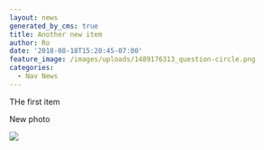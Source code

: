 ```yaml
---
layout: news
generated_by_cms: true
title: Another new item
author: Ro
date: '2018-08-18T15:20:45-07:00'
feature_image: /images/uploads/1489176313_question-circle.png
categories:
  - Nav News
---
```

THe first item

New photo

![](/images/uploads/20821582_10156449357058448_1337645957_o.jpg)
